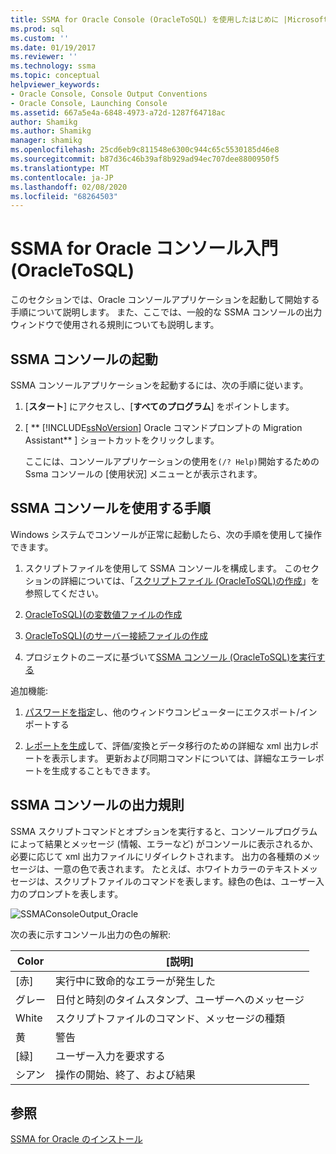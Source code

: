 ```yaml
---
title: SSMA for Oracle Console (OracleToSQL) を使用したはじめに |Microsoft Docs
ms.prod: sql
ms.custom: ''
ms.date: 01/19/2017
ms.reviewer: ''
ms.technology: ssma
ms.topic: conceptual
helpviewer_keywords:
- Oracle Console, Console Output Conventions
- Oracle Console, Launching Console
ms.assetid: 667a5e4a-6848-4973-a72d-1287f64718ac
author: Shamikg
ms.author: Shamikg
manager: shamikg
ms.openlocfilehash: 25cd6eb9c811548e6300c944c65c5530185d46e8
ms.sourcegitcommit: b87d36c46b39af8b929ad94ec707dee8800950f5
ms.translationtype: MT
ms.contentlocale: ja-JP
ms.lasthandoff: 02/08/2020
ms.locfileid: "68264503"
---
```

# <a name="getting-started-with-ssma--for-oracle-console-oracletosql"></a>SSMA for Oracle コンソール入門 (OracleToSQL)
このセクションでは、Oracle コンソールアプリケーションを起動して開始する手順について説明します。 また、ここでは、一般的な SSMA コンソールの出力ウィンドウで使用される規則についても説明します。  
  
## <a name="launching-ssma-console"></a>SSMA コンソールの起動  
SSMA コンソールアプリケーションを起動するには、次の手順に従います。  
  
1.  [**スタート**] にアクセスし、[**すべてのプログラム**] をポイントします。  
  
2.  [ ** [!INCLUDE[ssNoVersion](../../includes/ssnoversion-md.md)] Oracle コマンドプロンプトの Migration Assistant** ] ショートカットをクリックします。  
  
    ここには、コンソールアプリケーションの使用を`(/? Help)`開始するための Ssma コンソールの [使用状況] メニューとが表示されます。  
  
## <a name="procedure-for-using-the-ssma-console"></a>SSMA コンソールを使用する手順  
Windows システムでコンソールが正常に起動したら、次の手順を使用して操作できます。  
  
1.  スクリプトファイルを使用して SSMA コンソールを構成します。 このセクションの詳細については、「[スクリプトファイル &#40;OracleToSQL&#41;の作成](../../ssma/oracle/creating-script-files-oracletosql.md)」を参照してください。  
  
2.  [OracleToSQL&#41;&#40;の変数値ファイルの作成](../../ssma/oracle/creating-variable-value-files-oracletosql.md)  
  
3.  [OracleToSQL&#41;&#40;のサーバー接続ファイルの作成](../../ssma/oracle/creating-the-server-connection-files-oracletosql.md)  
  
4.  プロジェクトのニーズに基づいて[SSMA コンソール &#40;OracleToSQL&#41;を実行する](../../ssma/oracle/executing-the-ssma-console-oracletosql.md)  
  
追加機能:  
  
1.  [パスワードを指定](managing-passwords-oracletosql.md)し、他のウィンドウコンピューターにエクスポート/インポートする  
  
2.  [レポートを生成](generating-reports-oracletosql.md)して、評価/変換とデータ移行のための詳細な xml 出力レポートを表示します。 更新および同期コマンドについては、詳細なエラーレポートを生成することもできます。  
  
## <a name="ssma-console-output-conventions"></a>SSMA コンソールの出力規則  
SSMA スクリプトコマンドとオプションを実行すると、コンソールプログラムによって結果とメッセージ (情報、エラーなど) がコンソールに表示されるか、必要に応じて xml 出力ファイルにリダイレクトされます。 出力の各種類のメッセージは、一意の色で表されます。 たとえば、ホワイトカラーのテキストメッセージは、スクリプトファイルのコマンドを表します。緑色の色は、ユーザー入力のプロンプトを表します。  
  
![SSMAConsoleOutput_Oracle](../../ssma/db2/media/ssmaconsoleoutput_oracle.jpg "SSMAConsoleOutput_Oracle")  
  
次の表に示すコンソール出力の色の解釈:  
  
|Color|[説明]|  
|---------|---------------|  
|[赤]|実行中に致命的なエラーが発生した|  
|グレー|日付と時刻のタイムスタンプ、ユーザーへのメッセージ|  
|White|スクリプトファイルのコマンド、メッセージの種類|  
|黄|警告|  
|[緑]|ユーザー入力を要求する|  
|シアン|操作の開始、終了、および結果|  
  
## <a name="see-also"></a>参照  
[SSMA for Oracle のインストール](installing-ssma-for-oracle-oracletosql.md)  
  
